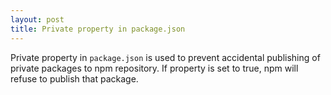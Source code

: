 ```yaml
---
layout: post
title: Private property in package.json
---
```


Private property in `package.json` is used to prevent accidental
publishing of private packages to npm repository. If property is set to
true, npm will refuse to publish that package.
